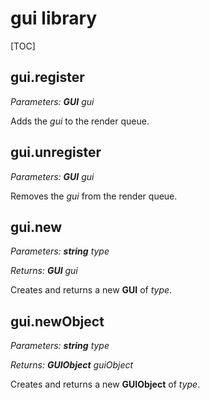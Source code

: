 # gui library

[TOC]

## gui.register

*Parameters: **GUI** gui*

Adds the *gui* to the render queue.



## gui.unregister

*Parameters: **GUI** gui*

Removes the *gui* from the render queue.



## gui.new

*Parameters: **string** type*

*Returns: **GUI** gui*

Creates and returns a new **GUI** of *type*.

## gui.newObject

*Parameters: **string** type*

*Returns: **GUIObject** guiObject*

Creates and returns a new **GUIObject** of *type*.

